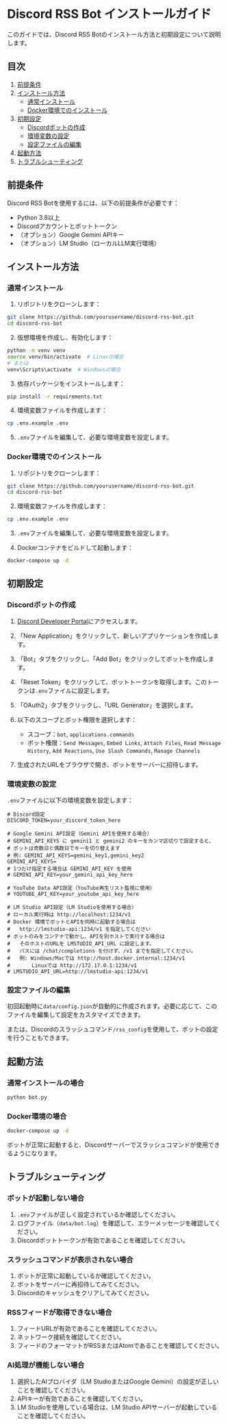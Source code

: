 # Discord RSS Bot インストールガイド

このガイドでは、Discord RSS Botのインストール方法と初期設定について説明します。

## 目次

1. [前提条件](#前提条件)
2. [インストール方法](#インストール方法)
   - [通常インストール](#通常インストール)
   - [Docker環境でのインストール](#docker環境でのインストール)
3. [初期設定](#初期設定)
   - [Discordボットの作成](#discordボットの作成)
   - [環境変数の設定](#環境変数の設定)
   - [設定ファイルの編集](#設定ファイルの編集)
4. [起動方法](#起動方法)
5. [トラブルシューティング](#トラブルシューティング)

## 前提条件

Discord RSS Botを使用するには、以下の前提条件が必要です：

- Python 3.8以上
- Discordアカウントとボットトークン
- （オプション）Google Gemini APIキー
- （オプション）LM Studio（ローカルLLM実行環境）

## インストール方法

### 通常インストール

1. リポジトリをクローンします：

```bash
git clone https://github.com/yourusername/discord-rss-bot.git
cd discord-rss-bot
```

2. 仮想環境を作成し、有効化します：

```bash
python -m venv venv
source venv/bin/activate  # Linuxの場合
# または
venv\Scripts\activate  # Windowsの場合
```

3. 依存パッケージをインストールします：

```bash
pip install -r requirements.txt
```

4. 環境変数ファイルを作成します：

```bash
cp .env.example .env
```

5. `.env`ファイルを編集して、必要な環境変数を設定します。

### Docker環境でのインストール

1. リポジトリをクローンします：

```bash
git clone https://github.com/yourusername/discord-rss-bot.git
cd discord-rss-bot
```

2. 環境変数ファイルを作成します：

```bash
cp .env.example .env
```

3. `.env`ファイルを編集して、必要な環境変数を設定します。

4. Dockerコンテナをビルドして起動します：

```bash
docker-compose up -d
```

## 初期設定

### Discordボットの作成

1. [Discord Developer Portal](https://discord.com/developers/applications)にアクセスします。

2. 「New Application」をクリックして、新しいアプリケーションを作成します。

3. 「Bot」タブをクリックし、「Add Bot」をクリックしてボットを作成します。

4. 「Reset Token」をクリックして、ボットトークンを取得します。このトークンは`.env`ファイルに設定します。

5. 「OAuth2」タブをクリックし、「URL Generator」を選択します。

6. 以下のスコープとボット権限を選択します：
   - スコープ：`bot`, `applications.commands`
   - ボット権限：`Send Messages`, `Embed Links`, `Attach Files`, `Read Message History`, `Add Reactions`, `Use Slash Commands`, `Manage Channels`

7. 生成されたURLをブラウザで開き、ボットをサーバーに招待します。

### 環境変数の設定

`.env`ファイルに以下の環境変数を設定します：

```
# Discord設定
DISCORD_TOKEN=your_discord_token_here

# Google Gemini API設定（Gemini APIを使用する場合）
# GEMINI_API_KEYS に gemini1 と gemini2 のキーをカンマ区切りで設定すると、
# ボットは奇数日と偶数日でキーを切り替えます
# 例: GEMINI_API_KEYS=gemini_key1,gemini_key2
GEMINI_API_KEYS=
# 1つだけ指定する場合は GEMINI_API_KEY を使用
# GEMINI_API_KEY=your_gemini_api_key_here

# YouTube Data API設定（YouTube再生リスト監視に使用）
# YOUTUBE_API_KEY=your_youtube_api_key_here

# LM Studio API設定（LM Studioを使用する場合）
# ローカル実行時は http://localhost:1234/v1
# Docker 環境でボットとAPIを同時に起動する場合は
#   http://lmstudio-api:1234/v1 を指定してください
# ボットのみをコンテナで動かし、APIを別ホストで実行する場合は
#   そのホストのURLを LMSTUDIO_API_URL に設定します。
#   パスには /chat/completions を付けず、/v1 までを指定してください。
#   例: Windows/Macでは http://host.docker.internal:1234/v1
#       Linuxでは http://172.17.0.1:1234/v1
# LMSTUDIO_API_URL=http://lmstudio-api:1234/v1
```

### 設定ファイルの編集

初回起動時に`data/config.json`が自動的に作成されます。必要に応じて、このファイルを編集して設定をカスタマイズできます。

または、Discordのスラッシュコマンド`/rss_config`を使用して、ボットの設定を行うこともできます。

## 起動方法

### 通常インストールの場合

```bash
python bot.py
```

### Docker環境の場合

```bash
docker-compose up -d
```

ボットが正常に起動すると、Discordサーバーでスラッシュコマンドが使用できるようになります。

## トラブルシューティング

### ボットが起動しない場合

1. `.env`ファイルが正しく設定されているか確認してください。
2. ログファイル（`data/bot.log`）を確認して、エラーメッセージを確認してください。
3. Discordボットトークンが有効であることを確認してください。

### スラッシュコマンドが表示されない場合

1. ボットが正常に起動しているか確認してください。
2. ボットをサーバーに再招待してみてください。
3. Discordのキャッシュをクリアしてみてください。

### RSSフィードが取得できない場合

1. フィードURLが有効であることを確認してください。
2. ネットワーク接続を確認してください。
3. フィードのフォーマットがRSSまたはAtomであることを確認してください。

### AI処理が機能しない場合

1. 選択したAIプロバイダ（LM StudioまたはGoogle Gemini）の設定が正しいことを確認してください。
2. APIキーが有効であることを確認してください。
3. LM Studioを使用している場合は、LM Studio APIサーバーが起動していることを確認してください。

